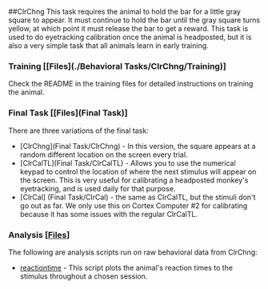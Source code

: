 ##ClrChng
This task requires the animal to hold the bar for a little gray square to appear.  It must continue to hold the bar until the gray square turns yellow, at which point it must release the bar to get a reward.  This task is used to do eyetracking calibration once the animal is headposted, but it is also a very simple task that all animals learn in early training.

### Training [[Files](./Behavioral Tasks/ClrChng/Training)]
Check the README in the training files for detailed instructions on training the animal.

### Final Task [[Files](Final Task)]
There are three variations of the final task:

* [ClrChng](Final Task/ClrChng) - In this version, the square appears at a random different location on the screen every trial.
* [ClrCalTL](Final Task/ClrCalTL) - Allows you to use the numerical keypad to control the location of where the next stimulus will appear on the screen.  This is very useful for calibrating a headposted monkey's eyetracking, and is used daily for that purpose.
* [ClrCal] (Final Task/ClrCal) - the same as ClrCalTL, but the stimuli don't go out as far.  We only use this on Cortex Computer #2 for calibrating because it has some issues with the regular ClrCalTL.

### Analysis [[Files](Analysis)]
The following are analysis scripts run on raw behavioral data from ClrChng:
* [reactiontime](Analysis/reactiontime.m) - This script plots the animal's reaction times to the stimulus throughout a chosen session.


